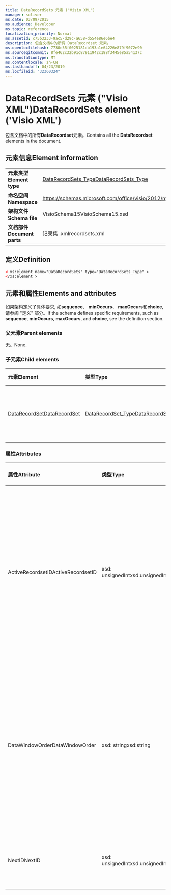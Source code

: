 ```yaml
---
title: DataRecordSets 元素 ("Visio XML")
manager: soliver
ms.date: 03/09/2015
ms.audience: Developer
ms.topic: reference
localization_priority: Normal
ms.assetid: c75b3233-9ac5-d29c-a658-d554e86e6be4
description: 包含文档中的所有 DataRecordset 元素。
ms.openlocfilehash: 7730e55f0025181db193a1e64226e879f9072e90
ms.sourcegitcommit: 8fe462c32b91c87911942c188f3445e85a54137c
ms.translationtype: MT
ms.contentlocale: zh-CN
ms.lasthandoff: 04/23/2019
ms.locfileid: "32360324"
---
```

# <a name="datarecordsets-element-visio-xml"></a><span data-ttu-id="a856b-103">DataRecordSets 元素 ("Visio XML")</span><span class="sxs-lookup"><span data-stu-id="a856b-103">DataRecordSets element ('Visio XML')</span></span>

<span data-ttu-id="a856b-104">包含文档中的所有**DataRecordset**元素。</span><span class="sxs-lookup"><span data-stu-id="a856b-104">Contains all the **DataRecordset** elements in the document.</span></span> 
  
## <a name="element-information"></a><span data-ttu-id="a856b-105">元素信息</span><span class="sxs-lookup"><span data-stu-id="a856b-105">Element information</span></span>

|||
|:-----|:-----|
|<span data-ttu-id="a856b-106">**元素类型**</span><span class="sxs-lookup"><span data-stu-id="a856b-106">**Element type**</span></span> <br/> |[<span data-ttu-id="a856b-107">DataRecordSets_Type</span><span class="sxs-lookup"><span data-stu-id="a856b-107">DataRecordSets_Type</span></span>](datarecordsets_type-complextypevisio-xml.md) <br/> |
|<span data-ttu-id="a856b-108">**命名空间**</span><span class="sxs-lookup"><span data-stu-id="a856b-108">**Namespace**</span></span> <br/> |https://schemas.microsoft.com/office/visio/2012/main  <br/> |
|<span data-ttu-id="a856b-109">**架构文件**</span><span class="sxs-lookup"><span data-stu-id="a856b-109">**Schema file**</span></span> <br/> |<span data-ttu-id="a856b-110">VisioSchema15</span><span class="sxs-lookup"><span data-stu-id="a856b-110">VisioSchema15.xsd</span></span>  <br/> |
|<span data-ttu-id="a856b-111">**文档部件**</span><span class="sxs-lookup"><span data-stu-id="a856b-111">**Document parts**</span></span> <br/> |<span data-ttu-id="a856b-112">记录集 .xml</span><span class="sxs-lookup"><span data-stu-id="a856b-112">recordsets.xml</span></span>  <br/> |
   
## <a name="definition"></a><span data-ttu-id="a856b-113">定义</span><span class="sxs-lookup"><span data-stu-id="a856b-113">Definition</span></span>

```XML
< xs:element name="DataRecordSets" type="DataRecordSets_Type" >
</xs:element >
```

## <a name="elements-and-attributes"></a><span data-ttu-id="a856b-114">元素和属性</span><span class="sxs-lookup"><span data-stu-id="a856b-114">Elements and attributes</span></span>

<span data-ttu-id="a856b-115">如果架构定义了具体要求, 如**sequence**、 **minOccurs**、 **maxOccurs**和**choice**, 请参阅 "定义" 部分。</span><span class="sxs-lookup"><span data-stu-id="a856b-115">If the schema defines specific requirements, such as **sequence**, **minOccurs**, **maxOccurs**, and **choice**, see the definition section.</span></span> 
  
### <a name="parent-elements"></a><span data-ttu-id="a856b-116">父元素</span><span class="sxs-lookup"><span data-stu-id="a856b-116">Parent elements</span></span>

<span data-ttu-id="a856b-117">无。</span><span class="sxs-lookup"><span data-stu-id="a856b-117">None.</span></span>
  
### <a name="child-elements"></a><span data-ttu-id="a856b-118">子元素</span><span class="sxs-lookup"><span data-stu-id="a856b-118">Child elements</span></span>

|<span data-ttu-id="a856b-119">**元素**</span><span class="sxs-lookup"><span data-stu-id="a856b-119">**Element**</span></span>|<span data-ttu-id="a856b-120">**类型**</span><span class="sxs-lookup"><span data-stu-id="a856b-120">**Type**</span></span>|<span data-ttu-id="a856b-121">**说明**</span><span class="sxs-lookup"><span data-stu-id="a856b-121">**Description**</span></span>|
|:-----|:-----|:-----|
|[<span data-ttu-id="a856b-122">DataRecordSet</span><span class="sxs-lookup"><span data-stu-id="a856b-122">DataRecordSet</span></span>](datarecordset-element-datarecordsets_type-complextypevisio-xml.md) <br/> |[<span data-ttu-id="a856b-123">DataRecordSet_Type</span><span class="sxs-lookup"><span data-stu-id="a856b-123">DataRecordSet_Type</span></span>](datarecordset_type-complextypevisio-xml.md) <br/> |<span data-ttu-id="a856b-124">包含文档中的所有**DataRecordset**元素。</span><span class="sxs-lookup"><span data-stu-id="a856b-124">Contains all the **DataRecordset** elements in the document.</span></span>  <br/> |
   
### <a name="attributes"></a><span data-ttu-id="a856b-125">属性</span><span class="sxs-lookup"><span data-stu-id="a856b-125">Attributes</span></span>

|<span data-ttu-id="a856b-126">**属性**</span><span class="sxs-lookup"><span data-stu-id="a856b-126">**Attribute**</span></span>|<span data-ttu-id="a856b-127">**类型**</span><span class="sxs-lookup"><span data-stu-id="a856b-127">**Type**</span></span>|<span data-ttu-id="a856b-128">**必需**</span><span class="sxs-lookup"><span data-stu-id="a856b-128">**Required**</span></span>|<span data-ttu-id="a856b-129">**描述**</span><span class="sxs-lookup"><span data-stu-id="a856b-129">**Description**</span></span>|<span data-ttu-id="a856b-130">**可能的值**</span><span class="sxs-lookup"><span data-stu-id="a856b-130">**Possible values**</span></span>|
|:-----|:-----|:-----|:-----|:-----|
|<span data-ttu-id="a856b-131">ActiveRecordsetID</span><span class="sxs-lookup"><span data-stu-id="a856b-131">ActiveRecordsetID</span></span>  <br/> |<span data-ttu-id="a856b-132">xsd: unsignedInt</span><span class="sxs-lookup"><span data-stu-id="a856b-132">xsd:unsignedInt</span></span>  <br/> |<span data-ttu-id="a856b-133">可选</span><span class="sxs-lookup"><span data-stu-id="a856b-133">optional</span></span>  <br/> |<span data-ttu-id="a856b-134">窗口关闭时, "**外部数据**" 窗口中活动数据记录集的 ID, 以便在下次打开窗口时可对其进行还原。</span><span class="sxs-lookup"><span data-stu-id="a856b-134">The ID of the active data recordset in the **External Data** window when the window closes, so that it can be restored the next time the window opens.</span></span>  <br/> |<span data-ttu-id="a856b-135">xsd: unsignedInt 类型的值。</span><span class="sxs-lookup"><span data-stu-id="a856b-135">Values of the xsd:unsignedInt type.</span></span>  <br/> |
|<span data-ttu-id="a856b-136">DataWindowOrder</span><span class="sxs-lookup"><span data-stu-id="a856b-136">DataWindowOrder</span></span>  <br/> |<span data-ttu-id="a856b-137">xsd: string</span><span class="sxs-lookup"><span data-stu-id="a856b-137">xsd:string</span></span>  <br/> |<span data-ttu-id="a856b-138">可选</span><span class="sxs-lookup"><span data-stu-id="a856b-138">optional</span></span>  <br/> |<span data-ttu-id="a856b-139">数据记录集在 "**外部数据**" 窗口的选项卡上显示的顺序。</span><span class="sxs-lookup"><span data-stu-id="a856b-139">The order of the data recordsets displayed on the tabs of the **External Data** window.</span></span> <span data-ttu-id="a856b-140">数据记录集 id 的已排序列表, 用分号分隔。</span><span class="sxs-lookup"><span data-stu-id="a856b-140">An ordered list of data-recordset IDs, separated by semi-colons.</span></span>  <br/> |<span data-ttu-id="a856b-141">xsd: string 类型的值。</span><span class="sxs-lookup"><span data-stu-id="a856b-141">Values of the xsd:string type.</span></span>  <br/> |
|<span data-ttu-id="a856b-142">NextID</span><span class="sxs-lookup"><span data-stu-id="a856b-142">NextID</span></span>  <br/> |<span data-ttu-id="a856b-143">xsd: unsignedInt</span><span class="sxs-lookup"><span data-stu-id="a856b-143">xsd:unsignedInt</span></span>  <br/> |<span data-ttu-id="a856b-144">必需</span><span class="sxs-lookup"><span data-stu-id="a856b-144">required</span></span>  <br/> |<span data-ttu-id="a856b-145">新的数据记录集的下一个可用 ID。</span><span class="sxs-lookup"><span data-stu-id="a856b-145">The next available ID for a new data recordset.</span></span>  <br/> |<span data-ttu-id="a856b-146">xsd: unsignedInt 类型的值。</span><span class="sxs-lookup"><span data-stu-id="a856b-146">Values of the xsd:unsignedInt type.</span></span>  <br/> |
   

